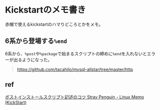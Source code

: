 # Kickstartのメモ書き

赤帽で使えるkickstartのハマりどころとかをメモ。

## 6系から登場する`%end`

6系から、`%post`や`%package`で始まるスクリプトの締めに`%end`を入れないとエラーが出るようになった。

> https://github.com/tacahilo/mysql-allstar/tree/master/http

## ref

[ポストインストールスクリプト記述のコツ Stray Penguin - Linux Memo (KickStart)](http://www.asahi-net.or.jp/~aa4t-nngk/kickstart.html#postscript)

